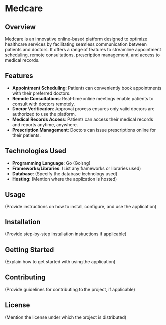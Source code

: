 # Medcare 

## Overview

Medcare is an innovative online-based platform designed to optimize healthcare services by facilitating seamless communication between patients and doctors. It offers a range of features to streamline appointment scheduling, remote consultations, prescription management, and access to medical records.

## Features

- **Appointment Scheduling**: Patients can conveniently book appointments with their preferred doctors.
- **Remote Consultations**: Real-time online meetings enable patients to consult with doctors remotely.
- **Doctor Verification**: Approval process ensures only valid doctors are authorized to use the platform.
- **Medical Records Access**: Patients can access their medical records and reports anytime, anywhere.
- **Prescription Management**: Doctors can issue prescriptions online for their patients.
  
## Technologies Used

- **Programming Language**: Go (Golang)
- **Frameworks/Libraries**: (List any frameworks or libraries used)
- **Database**: (Specify the database technology used)
- **Hosting**: (Mention where the application is hosted)
  
## Usage

(Provide instructions on how to install, configure, and use the application)

## Installation

(Provide step-by-step installation instructions if applicable)

## Getting Started

(Explain how to get started with using the application)

## Contributing

(Provide guidelines for contributing to the project, if applicable)

## License

(Mention the license under which the project is distributed)
